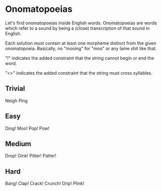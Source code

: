 # Onomatopoeias

Let's find onomatopoeias inside English words. Onomatopoeias are words which refer to a sound by being a (close) transcription of that sound in English.

Each solution must contain at least one morpheme distinct from the given onomatopoeia. Basically, no "mooing" for "moo" or any lame shit like that.

"!" indicates the added constraint that the string cannot begin or end the word.

"<>" indicates the added constraint that the string must cross syllables.

## Trivial
Neigh   Ping

## Easy
Ding!   Moo!   Pop!   Pow!

## Medium
Drop!   Oink!   Pitter!   Patter!

## Hard
Bang!   Clap!   Crack!   Crunch!   Drip!   Plink!
